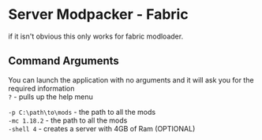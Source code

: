 # Server Modpacker - Fabric
if it isn't obvious this only works for fabric modloader.
## Command Arguments
You can launch the application with no arguments and it will ask you for the required information<br>
`?` - pulls up the help menu

`-p C:\path\to\mods` - the path to all the mods<br>
`-mc 1.18.2` - the path to all the mods<br>
`-shell 4` - creates a server with 4GB of Ram (OPTIONAL)
